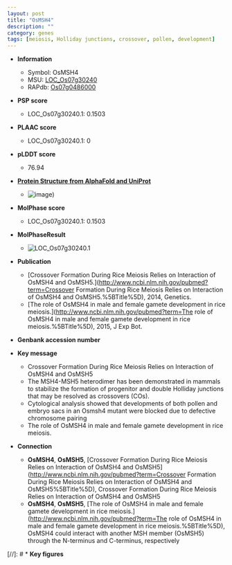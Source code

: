 ```yaml
---
layout: post
title: "OsMSH4"
description: ""
category: genes
tags: [meiosis, Holliday junctions, crossover, pollen, development]
---
```


* **Information**  
    + Symbol: OsMSH4  
    + MSU: [LOC_Os07g30240](http://rice.plantbiology.msu.edu/cgi-bin/ORF_infopage.cgi?orf=LOC_Os07g30240)  
    + RAPdb: [Os07g0486000](http://rapdb.dna.affrc.go.jp/viewer/gbrowse_details/irgsp1?name=Os07g0486000)  

* **PSP score**  
    + LOC_Os07g30240.1: 0.1503 

* **PLAAC score**  
    + LOC_Os07g30240.1: 0 

* **pLDDT score**
    + 76.94

* **[Protein Structure from AlphaFold and UniProt](https://www.uniprot.org/uniprotkb/A0A0N7KNG1/entry#structure)**
    + ![image](https://ricepsp.github.io/images/A/AF-A0A0N7KNG1-F1.png))

* **MolPhase score**
    + LOC_Os07g30240.1: 0.1503

* **MolPhaseResult**
    + ![LOC_Os07g30240.1](https://ricepsp.github.io/pictures/LOC_Os07g/LOC_Os07g30240.1.png)

* **Publication**  
    + [Crossover Formation During Rice Meiosis Relies on Interaction of OsMSH4 and OsMSH5.](http://www.ncbi.nlm.nih.gov/pubmed?term=Crossover Formation During Rice Meiosis Relies on Interaction of OsMSH4 and OsMSH5.%5BTitle%5D), 2014, Genetics.
    + [The role of OsMSH4 in male and female gamete development in rice meiosis.](http://www.ncbi.nlm.nih.gov/pubmed?term=The role of OsMSH4 in male and female gamete development in rice meiosis.%5BTitle%5D), 2015, J Exp Bot.

* **Genbank accession number**  

* **Key message**  
    + Crossover Formation During Rice Meiosis Relies on Interaction of OsMSH4 and OsMSH5
    + The MSH4-MSH5 heterodimer has been demonstrated in mammals to stabilize the formation of progenitor and double Holliday junctions that may be resolved as crossovers (COs).
    + Cytological analysis showed that developments of both pollen and embryo sacs in an Osmsh4 mutant were blocked due to defective chromosome pairing
    + The role of OsMSH4 in male and female gamete development in rice meiosis.

* **Connection**  
    + __OsMSH4__, __OsMSH5__, [Crossover Formation During Rice Meiosis Relies on Interaction of OsMSH4 and OsMSH5](http://www.ncbi.nlm.nih.gov/pubmed?term=Crossover Formation During Rice Meiosis Relies on Interaction of OsMSH4 and OsMSH5%5BTitle%5D), Crossover Formation During Rice Meiosis Relies on Interaction of OsMSH4 and OsMSH5
    + __OsMSH4__, __OsMSH5__, [The role of OsMSH4 in male and female gamete development in rice meiosis.](http://www.ncbi.nlm.nih.gov/pubmed?term=The role of OsMSH4 in male and female gamete development in rice meiosis.%5BTitle%5D), OsMSH4 could interact with another MSH member (OsMSH5) through the N-terminus and C-terminus, respectively

[//]: # * **Key figures**  



